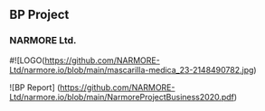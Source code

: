 ## BP Project
### NARMORE Ltd.
#![LOGO(https://github.com/NARMORE-Ltd/narmore.io/blob/main/mascarilla-medica_23-2148490782.jpg)


![BP Report] (https://github.com/NARMORE-Ltd/narmore.io/blob/main/NarmoreProjectBusiness2020.pdf)
